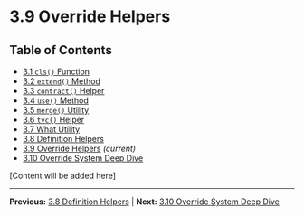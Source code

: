 # 3.9 Override Helpers

## Table of Contents
- [3.1 `cls()` Function](./3.1-cls-function.md)
- [3.2 `extend()` Method](./3.2-extend-method.md)
- [3.3 `contract()` Helper](./3.3-contract-helper.md)
- [3.4 `use()` Method](./3.4-use-method.md)
- [3.5 `merge()` Utility](./3.5-merge-utility.md)
- [3.6 `tvc()` Helper](./3.6-tvc-helper.md)
- [3.7 What Utility](./3.7-what-utility.md)
- [3.8 Definition Helpers](./3.8-definition-helpers.md)
- [3.9 Override Helpers](./3.9-override-helpers.md) *(current)*
- [3.10 Override System Deep Dive](./3.10-override-system-deep-dive.md)

[Content will be added here]

---

**Previous:** [3.8 Definition Helpers](./3.8-definition-helpers.md) | **Next:** [3.10 Override System Deep Dive](./3.10-override-system-deep-dive.md)
